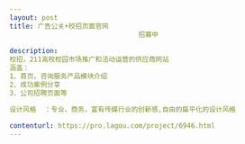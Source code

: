 ```yaml
---                
layout: post       
title: 广告公关+校招页面官网
                                招募中
           
description: 
校招，211高校校园市场推广和活动运营的供应商网站
涵盖：
1、首页，咨询服务产品模块介绍
2、成功案例分享
3、公司招聘页面等 

设计风格  ：专业，商务，富有传媒行业的创新感,自由的扁平化的设计风格
     
contenturl: https://pro.lagou.com/project/6946.html      
---                 
```

